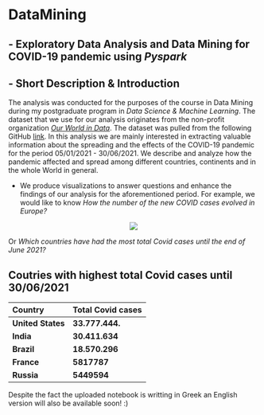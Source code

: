 # DataMining

## - Exploratory Data Analysis and Data Mining for COVID-19 pandemic using *Pyspark* 

## - Short Description & Introduction

The analysis was conducted for the purposes of the course in Data Mining during my postgraduate program in *Data Science & Machine Learning*. The dataset that we use for our analysis originates from the non-profit organization [*Our World in Data*](https://ourworldindata.org). The dataset was pulled from the following GitHub [link](https://github.com/owid/covid-19-data). In this analysis we are mainly interested in extracting valuable information about the spreading and the effects of the COVID-19 pandemic for the period 05/01/2021 - 30/06/2021. We describe and analyze how the pandemic affected and spread among different countries, continents and in the whole World in general.

- We produce visualizations to answer questions and enhance the findings of our analysis for the aforementioned period. For example, we would like to know *How the number of the new COVID cases evolved in Europe?*

<center> <img src="https://github.com/ChrisNick92/DataMining/blob/main/Europenew_cases_per_million.gif?raw=true"> </center>


Or *Which countries have had the most total Covid cases until the end of June 2021?*

## Coutries with highest total Covid cases until 30/06/2021</center>

| **Country** | **Total Covid cases** |
|:---------------|:-----------------|
| **United States** |       **33.777.444.**     |
| **India**      |       **30.411.634**      |
| **Brazil**   |       **18.570.296**    |
|  **France**	     |       **5817787**    |
| **Russia**|       **5449594**      |


Despite the fact the uploaded notebook is writting in Greek an English version will also be available soon! :)

